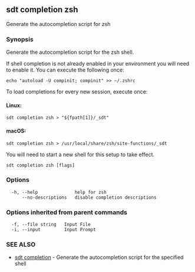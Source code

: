 ## sdt completion zsh

Generate the autocompletion script for zsh

### Synopsis

Generate the autocompletion script for the zsh shell.

If shell completion is not already enabled in your environment you will need
to enable it.  You can execute the following once:

	echo "autoload -U compinit; compinit" >> ~/.zshrc

To load completions for every new session, execute once:

#### Linux:

	sdt completion zsh > "${fpath[1]}/_sdt"

#### macOS:

	sdt completion zsh > /usr/local/share/zsh/site-functions/_sdt

You will need to start a new shell for this setup to take effect.


```
sdt completion zsh [flags]
```

### Options

```
  -h, --help              help for zsh
      --no-descriptions   disable completion descriptions
```

### Options inherited from parent commands

```
  -f, --file string   Input File
  -i, --input         Input Prompt
```

### SEE ALSO

* [sdt completion](sdt_completion.md)	 - Generate the autocompletion script for the specified shell

